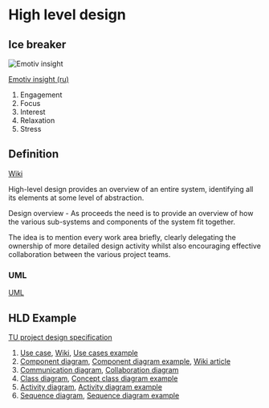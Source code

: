 # High level design

## Ice breaker

![Emotiv insight](https://s3.amazonaws.com/ksr/assets/000/788/379/e3dc13e00e64ef0c2fb6b2c1a1ab2205_large.jpg?1375169644)

[Emotiv insight (ru)](http://habrahabr.ru/post/193820/?utm_medium=referral&utm_source=pulsenews)

1. Engagement
1. Focus
1. Interest
1. Relaxation
1. Stress

## Definition

[Wiki](http://en.wikipedia.org/wiki/High_level_design)

High-level design provides an overview of an entire system, identifying all its elements at some level of abstraction.

Design overview - As proceeds the need is to provide an overview of how the various sub-systems and components of the system fit together.

The idea is to mention every work area briefly, clearly delegating the ownership of more detailed design activity whilst also encouraging effective collaboration between the various project teams.

### UML

[UML](uml.md)


## HLD Example

[TU project design specification](https://github.com/development-team/2/blob/master/doc/design-specification/design-specification.md)

1. [Use case](use_case.md),
[Wiki](https://en.wikipedia.org/wiki/Use_cases),
[Use cases example](https://github.com/development-team/2/blob/master/doc/design-specification/design-specification.md#use-cases)
1. [Component diagram](Component_diagram.md),
[Component diagram example](https://github.com/development-team/2/blob/master/doc/design-specification/design-specification.md#component-diagram),
[Wiki article](https://en.wikipedia.org/wiki/Component_diagram)
1. [Communication diagram](communication_diagram.md), 
[Collaboration diagram](https://github.com/development-team/2/blob/master/doc/design-specification/design-specification.md#collaboration)
1. [Class diagram](class_diagram.md),
[Concept class diagram example](https://github.com/development-team/2/blob/master/doc/design-specification/knowledge.md)
1. [Activity diagram](activity_diagram.md),
[Activity diagram example](https://github.com/development-team/2/blob/master/doc/design-specification/lifecycle-activity.md)
1. [Sequence diagram](sequence_diagram.md),
[Sequence diagram example](https://en.wikipedia.org/wiki/Sequence_diagram)
